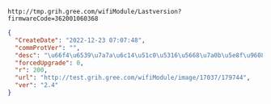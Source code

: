 `http://tmp.grih.gree.com/wifiModule/Lastversion?firmwareCode=362001060368`

```json
{
  "CreateDate": "2022-12-23 07:07:48",
  "commProtVer": "",
  "desc": "\u66f4\u6539\u7a7a\u6c14\u51c0\u5316\u5668\u7a0b\u5e8f\u9608\u503c\u8303\u56f4\uff0c\u63d0\u5230\u6a21\u7ec4\u8054\u7f51\u7a33\u5b9a\u6027\u3002",
  "forcedUpgrade": 0,
  "r": 200,
  "url": "http://test.grih.gree.com/wifiModule/image/17037/179744",
  "ver": "2.4"
}
```
